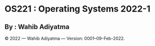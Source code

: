 # OS221 : Operating Systems 2022-1
## By : Wahib Adiyatma

© 2022 — Wahib Adiyatma — Version: 0001–09-Feb-2022.
